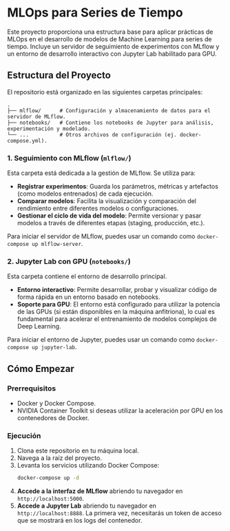 # MLOps para Series de Tiempo

Este proyecto proporciona una estructura base para aplicar prácticas de MLOps en el desarrollo de modelos de Machine Learning para series de tiempo. Incluye un servidor de seguimiento de experimentos con MLflow y un entorno de desarrollo interactivo con Jupyter Lab habilitado para GPU.

## Estructura del Proyecto

El repositorio está organizado en las siguientes carpetas principales:

```
.
├── mlflow/      # Configuración y almacenamiento de datos para el servidor de MLflow.
├── notebooks/   # Contiene los notebooks de Jupyter para análisis, experimentación y modelado.
└── ...          # Otros archivos de configuración (ej. docker-compose.yml).
```

### 1. Seguimiento con MLflow (`mlflow/`)

Esta carpeta está dedicada a la gestión de MLflow. Se utiliza para:
*   **Registrar experimentos**: Guarda los parámetros, métricas y artefactos (como modelos entrenados) de cada ejecución.
*   **Comparar modelos**: Facilita la visualización y comparación del rendimiento entre diferentes modelos o configuraciones.
*   **Gestionar el ciclo de vida del modelo**: Permite versionar y pasar modelos a través de diferentes etapas (staging, producción, etc.).

Para iniciar el servidor de MLflow, puedes usar un comando como `docker-compose up mlflow-server`.

### 2. Jupyter Lab con GPU (`notebooks/`)

Esta carpeta contiene el entorno de desarrollo principal.
*   **Entorno interactivo**: Permite desarrollar, probar y visualizar código de forma rápida en un entorno basado en notebooks.
*   **Soporte para GPU**: El entorno está configurado para utilizar la potencia de las GPUs (si están disponibles en la máquina anfitriona), lo cual es fundamental para acelerar el entrenamiento de modelos complejos de Deep Learning.

Para iniciar el entorno de Jupyter, puedes usar un comando como `docker-compose up jupyter-lab`.

## Cómo Empezar

### Prerrequisitos

*   Docker y Docker Compose.
*   NVIDIA Container Toolkit si deseas utilizar la aceleración por GPU en los contenedores de Docker.

### Ejecución

1.  Clona este repositorio en tu máquina local.
2.  Navega a la raíz del proyecto.
3.  Levanta los servicios utilizando Docker Compose:
    ```bash
    docker-compose up -d
    ```
4.  **Accede a la interfaz de MLflow** abriendo tu navegador en `http://localhost:5000`.
5.  **Accede a Jupyter Lab** abriendo tu navegador en `http://localhost:8888`. La primera vez, necesitarás un token de acceso que se mostrará en los logs del contenedor.
